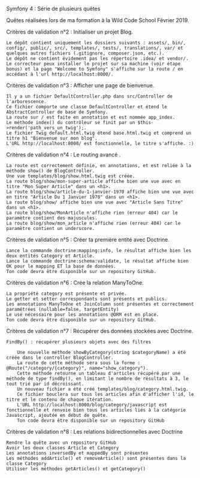 Symfony 4 : Série de plusieurs quêtes


Quêtes réalisées lors de ma formation à la Wild Code School Février 2019.


Critères de validation n°2 : Initialiser un projet Blog.

    Le dépôt contient uniquement les dossiers suivants : assets/, bin/, config/, public/, src/, templates/, tests/, translations/, var/ et quelques autres fichiers (.gitignore, composer.json, etc.).
    Le dépôt ne contient évidement pas les répertoire .idea/ et vendor/.
    Le correcteur peux installer le projet sur sa machine (voir étape bonus) et la page "Welcome to Symfony" s'affiche sur la route / en accédant à l'url http://localhost:8000/.


Critères de validation n°3 : Afficher une page de bienvenue.

    Il y a un fichier DefaultController.php dans src/Controller de l'arborescence.
    Ce fichier comporte une classe DefaultController et étend le AbstractController de base de Symfony.
    La route sur / est faite en annotation et est nommée app_index.
    Le méthode index() du contrôleur se finit par un $this->render('path_vers_un_twig');.
    Le fichier Twig default.html.twig étend base.html.twig et comprend un titre h1 "Bienvenue sur mon blog".
    L'URL http://localhost:8000/ est fonctionnelle, le titre s'affiche. :)
    
    
Critères de validation n°4 : Le routing avancé .

    La route est correctement définie, en annotations, et est reliée à la méthode show() de BlogController.
    Une vue templates/blog/show.html.twig est créée.
    La route blog/show/mon-super-article affiche bien une vue avec en titre "Mon Super Article" dans un <h1>.
    La route blog/show/article-du-1-janvier-1970 affiche bien une vue avec en titre "Article Du 1 Janvier 1970" dans un <h1>.
    La route blog/show/ affiche bien une vue avec "Article Sans Titre" dans un <h1>.
    La route blog/show/MonArticle n'affiche rien (erreur 404) car le paramètre contient des majuscules.
    La route blog/show/mon_article n'affiche rien (erreur 404) car le paramètre contient un underscore.
    
    
Critères de validation n°5 : Créer ta première entité avec Doctrine.

    Lance la commande doctrine:mapping:info, le résultat affiche bien les deux entités Category et Article.
    Lance la commande doctrine:schema:validate, le résultat affiche bien OK pour le mapping ET la base de données.
    Ton code devra être disponible sur un repository GitHub.


Critères de validation n°6 : Crée la relation ManyToOne.

    La propriété category est présente et privée.
    Le getter et setter correspondants sont présents et publics.
    Les annotations ManyToOne et JoinColumn sont présentes et correctement paramétrées (nullable=false, targetEntity)
    Le use nécessaire pour les annotations @ORM est en place.
    Ton code devra être disponible sur un repository GitHub.
    
    
Critères de validation n°7 : Récupérer des données stockées avec Doctrine.
    
    FindBy() : récupérer plusieurs objets avec des filtres
    
        Une nouvelle méthode showByCategory(string $categoryName) a été créée dans le controller BlogController.
        La route de cette méthode sera sous la forme : @Route("/category/{category}", name="show_category").
        Cette méthode retourne un tableau d'articles récupéré par une méthode de type findBy(), en limitant le nombre de résultats à 3, le tout trié par id décroissant.
        Un nouveau fichier a été créé templates/blog/category.html.twig.
        Ce fichier bouclera sur tous les articles afin d'afficher l'id, le titre et le contenu de chaque itération.
        L'URL http://localhost:8000/blog/category/javascript est fonctionnelle et renvoie bien tous les articles liés à la catégorie Javascript, ajoutée en début de quête.
        Ton code devra être disponible sur un repository GitHub
    
    
Critères de validation n°8 : Les relations bidirectionnelles avec Doctrine

    Rendre la quête avec un repository GitHub
    Avoir les deux classes Article et Category
    Les annotations inversedBy et mappedBy sont présentes
    Les méthodes addArticle() et removeArticle() sont présentes dans la classe Category
    Utiliser les méthodes getArticles() et getCategory()








